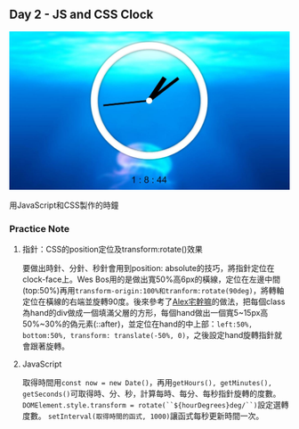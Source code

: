 ## Day 2 - JS and CSS Clock
![image](https://github.com/min630/JavaScript30_practice/blob/main/02%20-%20JS%20and%20CSS%20Clock/screenshot.JPG)

用JavaScript和CSS製作的時鐘
### Practice Note

1. 指針：CSS的position定位及transform:rotate()效果

   要做出時針、分針、秒針會用到position: absolute的技巧，將指針定位在clock-face上。Wes Bos用的是做出寬50%高6px的橫線，定位在左邊中間(top:50%)再用`transform-origin:100%和tranform:rotate(90deg)`，將轉軸定位在橫線的右端並旋轉90度。後來參考了[Alex宅幹嘛](https://www.youtube.com/watch?v=O1YsB3qxO4g)的做法，把每個class為hand的div做成一個填滿父層的方形，每個hand做出一個寬5~15px高50%~30%的偽元素(::after)，並定位在hand的中上部：`left:50%, bottom:50%, transform: translate(-50%, 0)`，之後設定hand旋轉指針就會跟著旋轉。

2. JavaScript

   取得時間用`const now = new Date()`，再用`getHours(), getMinutes(), getSeconds()`可取得時、分、秒，計算每時、每分、每秒指針旋轉的度數。
   `DOMElement.style.transform = rotate(``${hourDegrees}deg/``)`設定選轉度數。
   `setInterval(取得時間的函式, 1000)`讓函式每秒更新時間一次。
